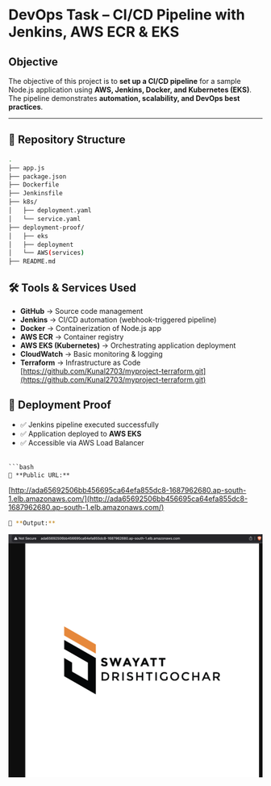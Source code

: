 # DevOps Task – CI/CD Pipeline with Jenkins, AWS ECR & EKS

## Objective
The objective of this project is to **set up a CI/CD pipeline** for a sample Node.js application using **AWS, Jenkins, Docker, and Kubernetes (EKS)**.  
The pipeline demonstrates **automation, scalability, and DevOps best practices**.

---

## 📂 Repository Structure
```bash
.
├── app.js                  
├── package.json            
├── Dockerfile              
├── Jenkinsfile             
├── k8s/                    
│   ├── deployment.yaml
│   └── service.yaml
├── deployment-proof/       
│   ├── eks
│   ├── deployment
│   └── AWS(services)
├── README.md               

```

## 🛠 Tools & Services Used
- **GitHub** → Source code management  
- **Jenkins** → CI/CD automation (webhook-triggered pipeline)  
- **Docker** → Containerization of Node.js app  
- **AWS ECR** → Container registry  
- **AWS EKS (Kubernetes)** → Orchestrating application deployment  
- **CloudWatch** → Basic monitoring & logging  
- **Terraform** → Infrastructure as Code  
  [https://github.com/Kunal2703/myproject-terraform.git](https://github.com/Kunal2703/myproject-terraform.git)


## 📸 Deployment Proof
- ✅ Jenkins pipeline executed successfully  
- ✅ Application deployed to **AWS EKS**  
- ✅ Accessible via AWS Load Balancer  


```

```bash
🔗 **Public URL:**  
```
[http://ada65692506bb456695ca64efa855dc8-1687962680.ap-south-1.elb.amazonaws.com/](http://ada65692506bb456695ca64efa855dc8-1687962680.ap-south-1.elb.amazonaws.com/)



```bash
🔗 **Output:**  
```
![alt text](page.png)

